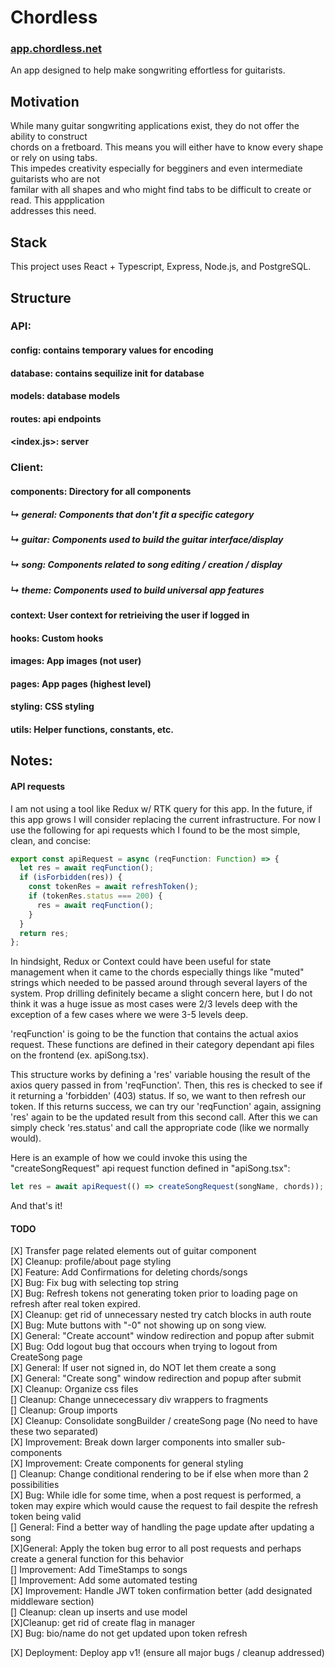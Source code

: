 # Chordless

### [app.chordless.net](https://app.chordless.net)

An app designed to help make songwriting effortless for guitarists. <br />

## Motivation

While many guitar songwriting applications exist, they do not offer the ability to construct <br />
chords on a fretboard. This means you will either have to know every shape or rely on using tabs. <br />
This impedes creativity especially for begginers and even intermediate guitarists who are not <br />
familar with all shapes and who might find tabs to be difficult to create or read. This appplication <br />
addresses this need. <br />

## Stack

This project uses React + Typescript, Express, Node.js, and PostgreSQL. <br />

## Structure

### API:

#### config: contains temporary values for encoding

#### database: contains sequilize init for database

#### models: database models

#### routes: api endpoints

#### <index.js>: server

### Client:

#### components: Directory for all components

##### ↳ general: Components that don't fit a specific category

##### ↳ guitar: Components used to build the guitar interface/display

##### ↳ song: Components related to song editing / creation / display

##### ↳ theme: Components used to build universal app features

#### context: User context for retrieiving the user if logged in

#### hooks: Custom hooks

#### images: App images (not user)

#### pages: App pages (highest level)

#### styling: CSS styling

#### utils: Helper functions, constants, etc.

## Notes:

#### API requests

I am not using a tool like Redux w/ RTK query for this app. In the future, if this app grows I will consider replacing the current infrastructure. For now I use the following for api requests which I found to be the most simple, clean, and concise: <br />

```javascript
export const apiRequest = async (reqFunction: Function) => {
  let res = await reqFunction();
  if (isForbidden(res)) {
    const tokenRes = await refreshToken();
    if (tokenRes.status === 200) {
      res = await reqFunction();
    }
  }
  return res;
};
```

In hindsight, Redux or Context could have been useful for state management when it came to the chords especially things like "muted" strings which needed to be passed around through several layers of the system. Prop drilling definitely became a slight concern here, but I do not think it was a huge issue as most cases were 2/3 levels deep with the exception of a few cases where we were 3-5 levels deep. 

'reqFunction' is going to be the function that contains the actual axios request. These functions are defined in their category dependant api files on the frontend (ex. apiSong.tsx). <br />

This structure works by defining a 'res' variable housing the result of the axios query passed in from 'reqFunction'. Then, this res is checked to see if it returning a 'forbidden' (403) status. If so, we want to then refresh our token. If this returns success, we can try our 'reqFunction' again, assigning 'res' again to be the updated result from this second call. After this we can simply check 'res.status' and call the appropriate code (like we normally would). <br />

Here is an example of how we could invoke this using the "createSongRequest" api request function defined in "apiSong.tsx": <br />

```javascript
let res = await apiRequest(() => createSongRequest(songName, chords));
```

And that's it! <br />

#### TODO

[X] Transfer page related elements out of guitar component <br />
[X] Cleanup: profile/about page styling <br />
[X] Feature: Add Confirmations for deleting chords/songs <br />
[X] Bug: Fix bug with selecting top string <br />
[X] Bug: Refresh tokens not generating token prior to loading page on refresh after real token expired. <br />
[X] Cleanup: get rid of unnecessary nested try catch blocks in auth route <br />
[X] Bug: Mute buttons with "-0" not showing up on song view. <br />
[X] General: "Create account" window redirection and popup after submit <br />
[X] Bug: Odd logout bug that occours when trying to logout from CreateSong page <br />
[X] General: If user not signed in, do NOT let them create a song <br />
[X] General: "Create song" window redirection and popup after submit <br />
[X] Cleanup: Organize css files <br />
[] Cleanup: Change unnececessary div wrappers to fragments <br />
[] Cleanup: Group imports <br />
[X] Cleanup: Consolidate songBuilder / createSong page (No need to have these two separated) <br />
[X] Improvement: Break down larger components into smaller sub-components<br />
[X] Improvement: Create components for general styling <br />
[] Cleanup: Change conditional rendering to be if else when more than 2 possibilities <br />
[X] Bug: While idle for some time, when a post request is performed, a token may expire which would cause the request to fail despite the refresh token being valid <br />
[] General: Find a better way of handling the page update after updating a song <br />
[X]General: Apply the token bug error to all post requests and perhaps create a general function for this behavior <br />
[] Improvement: Add TimeStamps to songs <br />
[] Improvement: Add some automated testing <br />
[X] Improvement: Handle JWT token confirmation better (add designated middleware section) <br />
[] Cleanup: clean up inserts and use model <br />
[X]Cleanup: get rid of create flag in manager <br />
[X] Bug: bio/name do not get updated upon token refresh <br/>

[X] Deployment: Deploy app v1! (ensure all major bugs / cleanup addressed) <br/>
